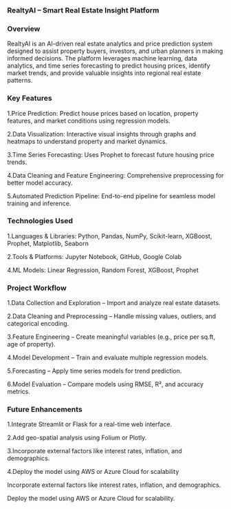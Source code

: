 ### RealtyAI – Smart Real Estate Insight Platform

### Overview

RealtyAI is an AI-driven real estate analytics and price prediction system designed to assist property buyers, investors, and urban planners in making informed decisions. 
The platform leverages machine learning, data analytics, and time series forecasting to predict housing prices, identify market trends, and provide valuable insights into regional real estate patterns.

### Key Features

1.Price Prediction: Predict house prices based on location, property features, and market conditions using regression models.

2.Data Visualization: Interactive visual insights through graphs and heatmaps to understand property and market dynamics.

3.Time Series Forecasting: Uses Prophet to forecast future housing price trends.

4.Data Cleaning and Feature Engineering: Comprehensive preprocessing for better model accuracy.

5.Automated Prediction Pipeline: End-to-end pipeline for seamless model training and inference.


### Technologies Used

1.Languages & Libraries: Python, Pandas, NumPy, Scikit-learn, XGBoost, Prophet, Matplotlib, Seaborn

2.Tools & Platforms: Jupyter Notebook, GitHub, Google Colab

4.ML Models: Linear Regression, Random Forest, XGBoost, Prophet


### Project Workflow

1.Data Collection and Exploration – Import and analyze real estate datasets.

2.Data Cleaning and Preprocessing – Handle missing values, outliers, and categorical encoding.

3.Feature Engineering – Create meaningful variables (e.g., price per sq.ft, age of property).

4.Model Development – Train and evaluate multiple regression models.

5.Forecasting – Apply time series models for trend prediction.

6.Model Evaluation – Compare models using RMSE, R², and accuracy metrics.


### Future Enhancements

1.Integrate Streamlit or Flask for a real-time web interface.

2.Add geo-spatial analysis using Folium or Plotly.

3.Incorporate external factors like interest rates, inflation, and demographics.

4.Deploy the model using AWS or Azure Cloud for scalability

Incorporate external factors like interest rates, inflation, and demographics.

Deploy the model using AWS or Azure Cloud for scalability.
